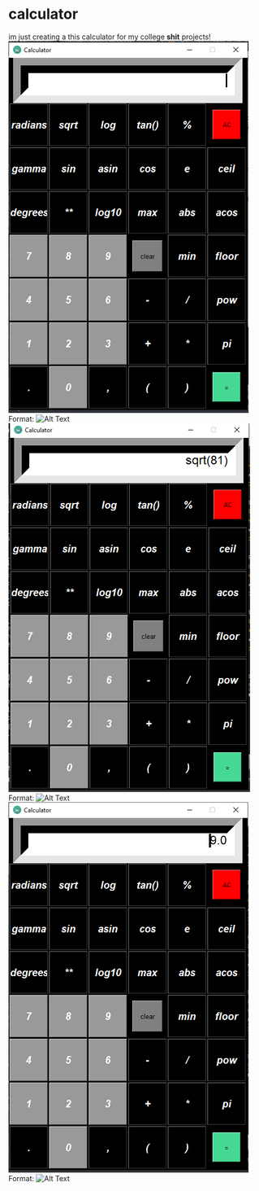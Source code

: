 # calculator
im just creating a this calculator for my college **shit** projects!
![ScreenShot of this shit](ss1.png)
Format: ![Alt Text](url)
![square-root](ss2.png)
Format: ![Alt Text](url)
![square-root](ss3.png)
Format: ![Alt Text](url)
